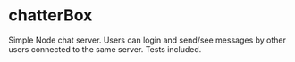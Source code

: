# chatterBox

Simple Node chat server. Users can login and send/see messages by other users connected to the same server.
Tests included.
